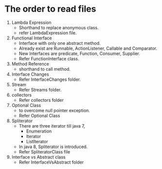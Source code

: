 # The order to read files
1) Lambda Expression
   - Shorthand to replace anonymous class.
   - refer LambdaExpression file.
2) Functional Interface
    - Interface with only one abstract method.
    - Already exist are Runnable, ActionListener, Callable and Comparator.
    - New Interfaces are predicate, Function, Consumer, Supplier.
    - Refer FunctionInterface class.
3) Method Reference
   - shorthand to call method.
4) Interface Changes
    - Refer InterfaceChanges folder.
5) Stream
   - Refer Streams folder.
6) collectors
   - Refer collectors folder
7) Optional Class
   - to overcome null pointer exception.
   - Refer Optional Class
8) Spliterator
   - There are three iterator till java 7,
     - Enumeration
     - Iterator
     - ListIterator
   - In java 8, Spliterator is introduced.
   - Refer SpliteratorClass file
9) Interface vs Abstract class
   - Refer InterfaceVsAbstract folder